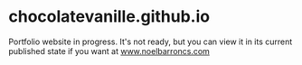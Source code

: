 # chocolatevanille.github.io

Portfolio website in progress. It's not ready,
but you can view it in its current published state
if you want at www.noelbarroncs.com
